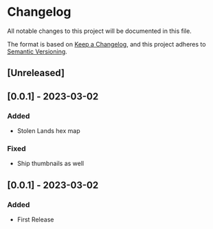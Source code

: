 # Changelog
All notable changes to this project will be documented in this file.

The format is based on [Keep a Changelog](https://keepachangelog.com/en/1.0.0/),
and this project adheres to [Semantic Versioning](https://semver.org/spec/v2.0.0.html).

## [Unreleased]

## [0.0.1] - 2023-03-02

### Added

* Stolen Lands hex map

### Fixed

* Ship thumbnails as well

## [0.0.1] - 2023-03-02

### Added

* First Release
